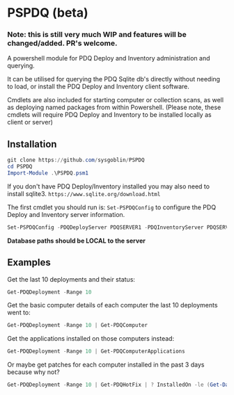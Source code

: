 # PSPDQ (beta)
### **Note: this is still very much WIP and features will be changed/added. PR's welcome.**

A powershell module for PDQ Deploy and Inventory administration and querying.

It can be utilised for querying the PDQ Sqlite db's directly without needing to load, or install the PDQ Deploy and Inventory client software.

Cmdlets are also included for starting computer or collection scans, as well as deploying named packages from within Powershell. (Please note, these cmdlets will require PDQ Deploy and Inventory to be installed locally as client or server)

## Installation
```Powershell
git clone https://github.com/sysgoblin/PSPDQ
cd PSPDQ
Import-Module .\PSPDQ.psm1
```
If you don't have PDQ Deploy/Inventory installed you may also need to install sqlite3. `https://www.sqlite.org/download.html`

The first cmdlet you should run is: `Set-PSPDQConfig` to configure the PDQ Deploy and Inventory server information.
```Powershell
Set-PSPDQConfig -PDQDeployServer PDQSERVER1 -PDQInventoryServer PDQSERVER2 -PDQDeployDBPath "C:\ProgramData\PDQ Deploy\Database.db" -PDQInventoryDBPath "C:\ProgramData\PDQ Inventory\Database.db"
```
**Database paths should be LOCAL to the server**

## Examples
Get the last 10 deployments and their status:
```powershell
Get-PDQDeployment -Range 10
```

Get the basic computer details of each computer the last 10 deployments went to:
```powershell
Get-PDQDeployment -Range 10 | Get-PDQComputer
```

Get the applications installed on those computers instead:
```powershell
Get-PDQDeployment -Range 10 | Get-PDQComputerApplications
```

Or maybe get patches for each computer installed in the past 3 days because why not?
```powershell
Get-PDQDeployment -Range 10 | Get-PDQHotFix | ? InstalledOn -le (Get-Date).AddDays(-3)
```